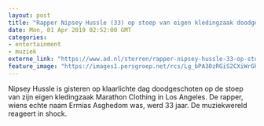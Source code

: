 ```yaml
---
layout: post
title: "Rapper Nipsey Hussle (33) op stoep van eigen kledingzaak doodgeschoten"
date: Mon, 01 Apr 2019 02:52:00 GMT
categories: 
- entertainment 
- muziek 
externe_link: "https://www.ad.nl/sterren/rapper-nipsey-hussle-33-op-stoep-van-eigen-kledingzaak-doodgeschoten~aeaa02e2/"
feature_image: "https://images1.persgroep.net/rcs/Lg_bPA30zRGiS2CXiWrGhrmetg4/diocontent/144604302/_fitwidth/400/?appId=21791a8992982cd8da851550a453bd7f&quality=0.7"
---
```


Nipsey Hussle is gisteren op klaarlichte dag doodgeschoten op de stoep van zijn eigen kledingzaak Marathon Clothing in Los Angeles. De rapper, wiens echte naam Ermias Asghedom was, werd 33 jaar. De muziekwereld reageert in shock.
